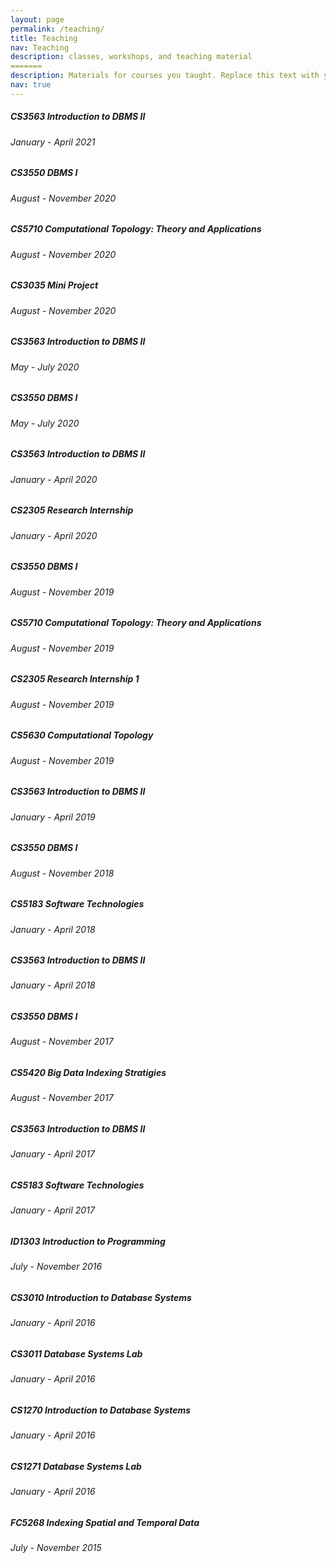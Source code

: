 ```yaml
---
layout: page
permalink: /teaching/
title: Teaching
nav: Teaching
description: classes, workshops, and teaching material
=======
description: Materials for courses you taught. Replace this text with your description.
nav: true
---
```


<!-- <h3 class="mt-4">Indian Institute of Technology, Hyderabad</h3> -->


<div class="card mt-3">
  <div class="p-3">
    <div class="row">
      <div class="col-sm-10">
        <h5 class="font-weight-bold">CS3563 Introduction to DBMS II</h5>
      </div>
      <!-- <div class="col-sm-2 text-left text-sm-right">
        <span class="badge font-weight-bold danger-color-dark darken-1 text-uppercase align-middle"  href="https:" target="_blank"> Running </span>
      </div> -->
    </div>
    <h6 class="font-italic mt-2 mt-sm-0">January - April 2021</h6>
    <!-- <ul class="card-text font-weight-light list-group list-group-flush">
      <li class="list-group-item"></li>
    </ul> -->
  </div>
</div>

<div class="card mt-3">
  <div class="p-3">
    <div class="row">
      <div class="col-sm-10">
        <h5 class="font-weight-bold">CS3550 DBMS I</h5>
      </div>
    </div>
    <h6 class="font-italic mt-2 mt-sm-0">August - November 2020</h6>
  </div>
</div>

<div class="card mt-3">
  <div class="p-3">
    <div class="row">
      <div class="col-sm-10">
        <h5 class="font-weight-bold">CS5710 Computational Topology: Theory and Applications</h5>
      </div>
    </div>
    <h6 class="font-italic mt-2 mt-sm-0">August - November 2020</h6>
  </div>
</div>

<div class="card mt-3">
  <div class="p-3">
    <div class="row">
      <div class="col-sm-10">
        <h5 class="font-weight-bold">CS3035 Mini Project</h5>
      </div>
    </div>
    <h6 class="font-italic mt-2 mt-sm-0">August - November 2020</h6>
  </div>
</div>

<div class="card mt-3">
  <div class="p-3">
    <div class="row">
      <div class="col-sm-10">
        <h5 class="font-weight-bold">CS3563 Introduction to DBMS II</h5>
      </div>
    </div>
    <h6 class="font-italic mt-2 mt-sm-0">May - July 2020</h6>
  </div>
</div>

<div class="card mt-3">
  <div class="p-3">
    <div class="row">
      <div class="col-sm-10">
        <h5 class="font-weight-bold">CS3550 DBMS I</h5>
      </div>
    </div>
    <h6 class="font-italic mt-2 mt-sm-0">May - July 2020</h6>
  </div>
</div>

<div class="card mt-3">
  <div class="p-3">
    <div class="row">
      <div class="col-sm-10">
        <h5 class="font-weight-bold">CS3563 Introduction to DBMS II</h5>
      </div>
    </div>
    <h6 class="font-italic mt-2 mt-sm-0">January - April 2020</h6>
  </div>
</div>

<div class="card mt-3">
  <div class="p-3">
    <div class="row">
      <div class="col-sm-10">
        <h5 class="font-weight-bold">CS2305 Research Internship</h5>
      </div>
    </div>
    <h6 class="font-italic mt-2 mt-sm-0">January - April 2020</h6>
  </div>
</div>

<div class="card mt-3">
  <div class="p-3">
    <div class="row">
      <div class="col-sm-10">
        <h5 class="font-weight-bold">CS3550 DBMS I</h5>
      </div>
    </div>
    <h6 class="font-italic mt-2 mt-sm-0">August - November 2019</h6>
  </div>
</div>


<div class="card mt-3">
  <div class="p-3">
    <div class="row">
      <div class="col-sm-10">
        <h5 class="font-weight-bold">CS5710 Computational Topology: Theory and Applications</h5>
      </div>
    </div>
    <h6 class="font-italic mt-2 mt-sm-0">August - November 2019</h6>
  </div>
</div>

<div class="card mt-3">
  <div class="p-3">
    <div class="row">
      <div class="col-sm-10">
        <h5 class="font-weight-bold">CS2305 Research Internship 1</h5>
      </div>
    </div>
    <h6 class="font-italic mt-2 mt-sm-0">August - November 2019</h6>
  </div>
</div>

<div class="card mt-3">
  <div class="p-3">
    <div class="row">
      <div class="col-sm-10">
        <h5 class="font-weight-bold">CS5630 Computational Topology</h5>
      </div>
    </div>
    <h6 class="font-italic mt-2 mt-sm-0">August - November 2019</h6>
  </div>
</div>

<div class="card mt-3">
  <div class="p-3">
    <div class="row">
      <div class="col-sm-10">
        <h5 class="font-weight-bold">CS3563 Introduction to DBMS II</h5>
      </div>
    </div>
    <h6 class="font-italic mt-2 mt-sm-0">January - April 2019</h6>
  </div>
</div>

<div class="card mt-3">
  <div class="p-3">
    <div class="row">
      <div class="col-sm-10">
        <h5 class="font-weight-bold">CS3550 DBMS I</h5>
      </div>
    </div>
    <h6 class="font-italic mt-2 mt-sm-0">August - November 2018</h6>
  </div>
</div>

<div class="card mt-3">
  <div class="p-3">
    <div class="row">
      <div class="col-sm-10">
        <h5 class="font-weight-bold">CS5183 Software Technologies</h5>
      </div>
    </div>
    <h6 class="font-italic mt-2 mt-sm-0">January - April 2018</h6>
  </div>
</div>

<div class="card mt-3">
  <div class="p-3">
    <div class="row">
      <div class="col-sm-10">
        <h5 class="font-weight-bold">CS3563 Introduction to DBMS II</h5>
      </div>
    </div>
    <h6 class="font-italic mt-2 mt-sm-0">January - April 2018</h6>
  </div>
</div>

<div class="card mt-3">
  <div class="p-3">
    <div class="row">
      <div class="col-sm-10">
        <h5 class="font-weight-bold">CS3550 DBMS I</h5>
      </div>
    </div>
    <h6 class="font-italic mt-2 mt-sm-0">August - November 2017</h6>
  </div>
</div>

<div class="card mt-3">
  <div class="p-3">
    <div class="row">
      <div class="col-sm-10">
        <h5 class="font-weight-bold">CS5420 Big Data Indexing Stratigies</h5>
      </div>
    </div>
    <h6 class="font-italic mt-2 mt-sm-0">August - November 2017</h6>
  </div>
</div>

<div class="card mt-3">
  <div class="p-3">
    <div class="row">
      <div class="col-sm-10">
        <h5 class="font-weight-bold">CS3563 Introduction to DBMS II</h5>
      </div>
    </div>
    <h6 class="font-italic mt-2 mt-sm-0">January - April 2017</h6>
  </div>
</div>

<div class="card mt-3">
  <div class="p-3">
    <div class="row">
      <div class="col-sm-10">
        <h5 class="font-weight-bold">CS5183 Software Technologies</h5>
      </div>
    </div>
    <h6 class="font-italic mt-2 mt-sm-0">January - April 2017</h6>
  </div>
</div>

<div class="card mt-3">
  <div class="p-3">
    <div class="row">
      <div class="col-sm-10">
        <h5 class="font-weight-bold">ID1303 Introduction to Programming</h5>
      </div>
    </div>
    <h6 class="font-italic mt-2 mt-sm-0">July - November 2016</h6>
  </div>
</div>

<div class="card mt-3">
  <div class="p-3">
    <div class="row">
      <div class="col-sm-10">
        <h5 class="font-weight-bold">CS3010 Introduction to Database Systems</h5>
      </div>
    </div>
    <h6 class="font-italic mt-2 mt-sm-0">January - April 2016</h6>
  </div>
</div>

<div class="card mt-3">
  <div class="p-3">
    <div class="row">
      <div class="col-sm-10">
        <h5 class="font-weight-bold">CS3011 Database Systems Lab</h5>
      </div>
    </div>
    <h6 class="font-italic mt-2 mt-sm-0">January - April 2016</h6>
  </div>
</div>

<div class="card mt-3">
  <div class="p-3">
    <div class="row">
      <div class="col-sm-10">
        <h5 class="font-weight-bold">CS1270 Introduction to Database Systems</h5>
      </div>
    </div>
    <h6 class="font-italic mt-2 mt-sm-0">January - April 2016</h6>
  </div>
</div>

<div class="card mt-3">
  <div class="p-3">
    <div class="row">
      <div class="col-sm-10">
        <h5 class="font-weight-bold">CS1271 Database Systems Lab</h5>
      </div>
    </div>
    <h6 class="font-italic mt-2 mt-sm-0">January - April 2016</h6>
  </div>
</div>

<div class="card mt-3">
  <div class="p-3">
    <div class="row">
      <div class="col-sm-10">
        <h5 class="font-weight-bold">FC5268 Indexing Spatial and Temporal Data</h5>
      </div>
    </div>
    <h6 class="font-italic mt-2 mt-sm-0">July - November 2015</h6>
  </div>
</div>

